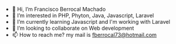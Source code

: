 - 👋 Hi, I’m Francisco Berrocal Machado
- 👀 I’m interested in PHP, Phyton, Java, Javascript, Laravel
- 🌱 I’m currently learning Javascript and I'm working with Laravel
- 💞️ I’m looking to collaborate on Web development
- 📫 How to reach me? my mail is fberrocal73@hotmail.com
